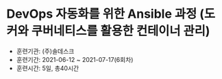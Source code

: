 # DevOps 자동화를 위한 Ansible 과정 (도커와 쿠버네티스를 활용한 컨테이너 관리)

- 훈련기관: (주)솔데스크
- 훈련기간: 2021-06-12 ~ 2021-07-17(6회차)
- 훈련시간: 5일, 총40시간
